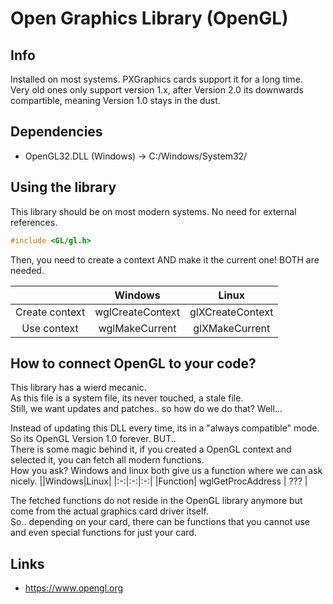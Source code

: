 # Open Graphics Library (OpenGL)

## Info
Installed on most systems. PXGraphics cards support it for a long time.<br>
Very old ones only support version 1.x, after Version 2.0 its downwards compartible, meaning Version 1.0 stays in the dust.

## Dependencies
- OpenGL32.DLL (Windows) -> C:/Windows/System32/

## Using the library
This library should be on most modern systems. No need for external references.
```C
#include <GL/gl.h>
```

Then, you need to create a context AND make it the current one! BOTH are needed.

||Windows|Linux|
|:-:|:-:|:-:|
|Create context | wglCreateContext | glXCreateContext |
|Use context| wglMakeCurrent | glXMakeCurrent |

## How to connect OpenGL to your code?
This library has a wierd mecanic.<br>
As this file is a system file, its never touched, a stale file.<br>
Still, we want updates and patches.. so how do we do that? Well...

Instead of updating this DLL every time, its in a "always compatible" mode.<br>
So its OpenGL Version 1.0 forever. BUT..<br>
There is some magic behind it, if you created a OpenGL context and selected it, you can fetch all modern functions.<br>
How you ask? Windows and linux both give us a function where we can ask nicely.
||Windows|Linux|
|:-:|:-:|:-:|
|Function| wglGetProcAddress | ??? |

The fetched functions do not reside in the OpenGL library anymore but come from the actual graphics card driver itself.<br>
So.. depending on your card, there can be functions that you cannot use and even special functions for just your card.


## Links
- https://www.opengl.org
